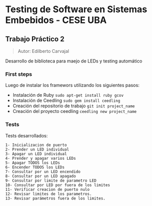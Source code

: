 # Testing de Software en Sistemas Embebidos - CESE UBA
## Trabajo Práctico 2

>Autor: Edilberto Carvajal

Desarrollo de biblioteca para maejo de LEDs y testing automático

### First steps

Luego de instalar los framewors utilizando los siguientes pasos:

- Instalación de Ruby
`sudo apt-get install ruby gcov`
- Instalación de Ceedling
`sudo gem install ceedling`
- Creación del repositorio de trabajo
`git init project_name`
- Creación del proyecto ceedling
`ceedling new project_name`

### Tests

Tests desarrollados:

```
1- Inicializacion de puerto
2- Prender un LED individual
3- Apagar un LED individual
4- Prender y apagar varios LEDs
5- Apagar TODOS los LEDs
6- Encender TODOS los LEDs
7- Consultar por un LED encendido
8- Consultar por un LED apagado
9- Consultar por limite de parametro LED
10- Consultar por LED por fuera de los limites
11- Verificar creacion de puerto nulo
12- Revisar limites de los parametros.
13- Revisar parámetros fuera de los limites.
```


